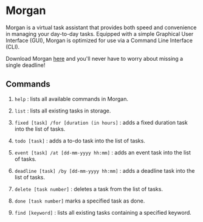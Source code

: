 # Morgan

Morgan is a virtual task assistant that provides both speed and convenience in managing your day-to-day tasks.
Equipped with a simple Graphical User Interface (GUI), Morgan is optimized for use via a Command Line Interface (CLI).

Download Morgan [here](https://github.com/jennibearduit/ip/releases) and you'll never have to worry about missing 
a single deadline! 

## Commands

1. `help` : lists all available commands in Morgan.


2. `list` : lists all existing tasks in storage.


3. `fixed [task] /for [duration (in hours]` : adds a fixed duration task into the list of tasks.


4. `todo [task]` : adds a to-do task into the list of tasks.


5. `event [task] /at [dd-mm-yyyy hh:mm]` : adds an event task into the list of tasks.


6. `deadline [task] /by [dd-mm-yyyy hh:mm]` : adds a deadline task into the list of tasks.


7. `delete [task number]` : deletes a task from the list of tasks.


8. `done [task number]` marks a specified task as done.


9. `find [keyword]` : lists all existing tasks containing a specified keyword.
